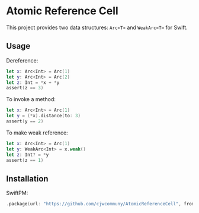 # Atomic Reference Cell

This project provides two data structures: `Arc<T>` and `WeakArc<T>` for Swift.

## Usage

Dereference:

```swift
let x: Arc<Int> = Arc(1)
let y: Arc<Int> = Arc(2)
let z: Int = *x + *y
assert(z == 3)
```

To invoke a method:

```swift
let x: Arc<Int> = Arc(1)
let y = (*x).distance(to: 3)
assert(y == 2)
```

To make weak reference:

```swift
let x: Arc<Int> = Arc(1)
let y: WeakArc<Int> = x.weak()
let z: Int? = *y
assert(z == 1)
```

## Installation

SwiftPM:

```swift
.package(url: "https://github.com/cjwcommuny/AtomicReferenceCell", from: "0.1.0")
```


